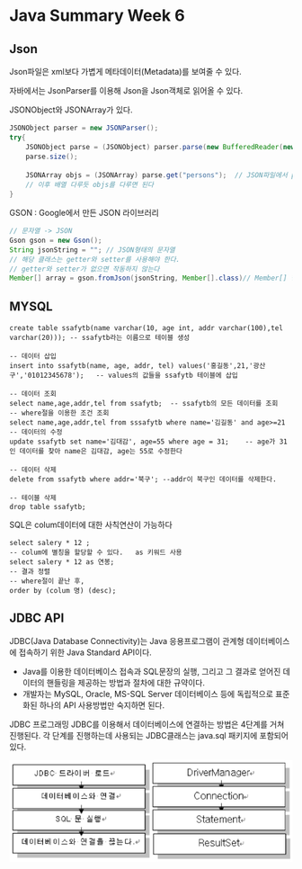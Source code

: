 # Java Summary Week 6

## Json
Json파일은 xml보다 가볍게 메타데이터(Metadata)를 보여줄 수 있다.

자바에서는 JsonParser를 이용해 Json을 Json객체로 읽어올 수 있다.

JSONObject와 JSONArray가 있다.

```java
JSONObject parser = new JSONParser();
try{
    JSONObject parse = (JSONObject) parser.parse(new BufferedReader(new InputStreamReader(new FileInputStream("object.jdon"))));
    parse.size();

    JSONArray objs = (JSONArray) parse.get("persons");  // JSON파일에서 persons를 키로 갖는 값을 가져온다.
    // 이후 배열 다루듯 objs를 다루면 된다
}
```

GSON : Google에서 만든 JSON 라이브러리
```java
// 문자열 -> JSON
Gson gson = new Gson();
String jsonString = ""; // JSON형태의 문자열
// 해당 클래스는 getter와 setter를 사용해야 한다.
// getter와 setter가 없으면 작동하지 않는다
Member[] array = gson.fromJson(jsonString, Member[].class)// Member[] 형태로 Json 값들을 넣는다
```

## MYSQL
```mysql
create table ssafytb(name varchar(10, age int, addr varchar(100),tel varchar(20))); -- ssafytb라는 이름으로 테이블 생성

-- 데이터 삽입
insert into ssafytb(name, age, addr, tel) values('홍길동',21,'광산구','01012345678');   -- values의 값들을 ssafytb 테이블에 삽입

-- 데이터 조회
select name,age,addr,tel from ssafytb;  -- ssafytb의 모든 데이터를 조회
-- where절을 이용한 조건 조회
select name,age,addr,tel from sssafytb where name='김길동' and age>=21
-- 데이터의 수정
update ssafytb set name='김대감', age=55 where age = 31;    -- age가 31인 데이터를 찾아 name은 김대감, age는 55로 수정한다

-- 데이터 삭제
delete from ssafytb where addr='북구'; --addr이 북구인 데이터를 삭제한다.

-- 테이블 삭제
drop table ssafytb;
```

SQL은 colum데이터에 대한 사칙연산이 가능하다
```mysql
select salery * 12 ;
-- colum에 별칭을 할당할 수 있다.   as 키워드 사용
select salery * 12 as 연봉;
-- 결과 정렬
-- where절이 끝난 후,
order by (colum 명) (desc);
```

## JDBC API
JDBC(Java Database Connectivity)는 Java 응용프로그램이 관계형 데이터베이스에 접속하기 위한 Java Standard API이다.
- Java를 이용한 데이터베이스 접속과 SQL문장의 실행, 그리고 그 결과로 얻어진 데이터의 핸들링을 제공하는 방법과 절차에 대한 규약이다.
- 개발자는 MySQL, Oracle, MS-SQL Server 데이터베이스 등에 독립적으로 표준화된 하나의 API 사용방법만 숙지하면 된다.

JDBC 프로그래밍
JDBC를 이용해서 데이터베이스에 연결하는 방법은 4단계를 거쳐 진행된다. 각 단계를 진행하는데 사용되는 JDBC클래스는 java.sql 패키지에 포함되어 있다.

![JDBC Programming Sequence](./img/JDBC_Programming_Sequence.png)